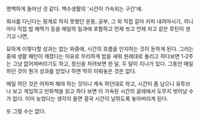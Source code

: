 명백하게 들어선 것 같다. 백수생활의 '시간이 가속되는 구간'에. 

회사를 다닌다는 핑계로 하지 못했던 운동, 공부, 그 외 직접 갈아 커피 내려마시기, 끼니마다 직접 밥 해먹기 등을 매일의 일과에 포함하고 언제 씻고 언제 자고 같은 루틴이 생기고 나면,

묘하게 이렇다할 성과는 없는 와중에, 시간의 흐름을 인지하는 것이 둔하게 된다. 그러는 중에 생활 패턴이 깨졌다는 이유로 무리하게 밤을 새워 원래대로 돌리고 하다보면 1-2주는 그냥 없어져버리기도 하고, 정신을 차려보면 한 달, 두 달이 지나가 있다. 그동안 매일 하던 것이 뭔가 성과를 얻었나 하면 딱히 이뤄놓은 것은 없다. 

매일 하던 것은 어차피 해야 하는 것이니 계속 하던대로 하고, 시간이 좀 남으니 유투브나 보고 게임하고 만화책을 읽고 하다 보면 이 가속된 시간의 굴레에서 도무지 벗어날 수가 없다. 이미 늦었다는 생각이 들면 결국 시간이 날뛰도록 놓아버리게 된다.

또 그럴 수는 없다. 